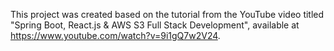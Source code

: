 This project was created based on the tutorial from the YouTube video titled "Spring Boot, React.js & AWS S3 Full Stack Development", available at https://www.youtube.com/watch?v=9i1gQ7w2V24.
